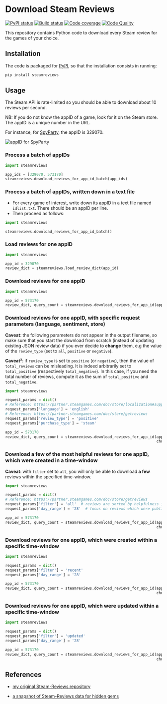 # Download Steam Reviews

[![PyPI status][pypi-image]][pypi]
[![Build status][build-image]][build]
[![Code coverage][codecov-image]][codecov]
[![Code Quality][codacy-image]][codacy]

This repository contains Python code to download every Steam review for the games of your choice.

## Installation

The code is packaged for [PyPI](https://pypi.org/project/steamreviews/), so that the installation consists in running:

```bash
pip install steamreviews
```

## Usage

The Steam API is rate-limited so you should be able to download about 10 reviews per second.

NB: If you do not know the appID of a game, look for it on the Steam store. The appID is a unique number in the URL.

For instance, for [SpyParty](https://store.steampowered.com/app/329070/SpyParty/), the appID is 329070.

![appID for SpyParty](https://i.imgur.com/LNlyUFW.png)

### Process a batch of appIDs

```python
import steamreviews

app_ids = [329070, 573170]
steamreviews.download_reviews_for_app_id_batch(app_ids)
```

### Process a batch of appIDs, written down in a text file

-   For every game of interest, write down its appID in a text file named `idlist.txt`. There should be an appID per line.
-   Then proceed as follows: 

```python
import steamreviews

steamreviews.download_reviews_for_app_id_batch()
```

### Load reviews for one appID

```python
import steamreviews

app_id = 329070
review_dict = steamreviews.load_review_dict(app_id)
```

### Download reviews for one appID

```python
import steamreviews

app_id = 573170
review_dict, query_count = steamreviews.download_reviews_for_app_id(app_id)
```

### Download reviews for one appID, with specific request parameters (language, sentiment, store)

**Caveat**: the following parameters do not appear in the output filename,
so make sure that you start the download from scratch (instead of updating existing JSON review data)
if you ever decide to **change** them, e.g the value of the `review_type` (set to `all`, `positive` or `negative`).

**Caveat²**: if `review_type` is set to `positive` (or `negative`), then the value of `total_reviews` can be misleading.
It is indeed arbitrarily set to `total_positive` (respectively `total_negative`).
In this case, if you need the total number of reviews, compute it as the sum of `total_positive` and `total_negative`.

```python
import steamreviews

request_params = dict()
# Reference: https://partner.steamgames.com/doc/store/localization#supported_languages
request_params['language'] = 'english'
# Reference: https://partner.steamgames.com/doc/store/getreviews
request_params['review_type'] = 'positive'
request_params['purchase_type'] = 'steam'

app_id = 573170
review_dict, query_count = steamreviews.download_reviews_for_app_id(app_id,
                                                                    chosen_request_params=request_params)
```

### Download a few of the most helpful reviews for one appID, which were created in a time-window

**Caveat**: with `filter` set to `all`, you will only be able to download **a few** reviews within the specified time-window.

```python
import steamreviews

request_params = dict()
# Reference: https://partner.steamgames.com/doc/store/getreviews
request_params['filter'] = 'all'  # reviews are sorted by helpfulness instead of chronology
request_params['day_range'] = '28'  # focus on reviews which were published during the past four weeks

app_id = 573170
review_dict, query_count = steamreviews.download_reviews_for_app_id(app_id,
                                                                    chosen_request_params=request_params)
```

### Download reviews for one appID, which were created within a specific time-window

```python
import steamreviews

request_params = dict()
request_params['filter'] = 'recent'
request_params['day_range'] = '28'

app_id = 573170
review_dict, query_count = steamreviews.download_reviews_for_app_id(app_id,
                                                                    chosen_request_params=request_params)
```

### Download reviews for one appID, which were updated within a specific time-window

```python
import steamreviews

request_params = dict()
request_params['filter'] = 'updated'
request_params['day_range'] = '28'

app_id = 573170
review_dict, query_count = steamreviews.download_reviews_for_app_id(app_id,
                                                                    chosen_request_params=request_params)
```

## References

- [my original Steam-Reviews repository](https://github.com/woctezuma/steam-reviews)

- [a snapshot of Steam-Reviews data for hidden gems](https://github.com/woctezuma/steam-reviews-data)

<!-- Definitions for badges -->

[pypi]: <https://pypi.python.org/pypi/steamreviews>
[pypi-image]: <https://badge.fury.io/py/steamreviews.svg>

[build]: <https://github.com/woctezuma/download-steam-reviews/actions>
[build-image]: <https://github.com/woctezuma/download-steam-reviews/workflows/Python package/badge.svg?branch=master>
[publish-image]: <https://github.com/woctezuma/download-steam-reviews/workflows/Upload Python Package/badge.svg?branch=master>

[pyup]: <https://pyup.io/repos/github/woctezuma/download-steam-reviews/>
[dependency-image]: <https://pyup.io/repos/github/woctezuma/download-steam-reviews/shield.svg>
[python3-image]: <https://pyup.io/repos/github/woctezuma/download-steam-reviews/python-3-shield.svg>

[codecov]: <https://codecov.io/gh/woctezuma/download-steam-reviews>
[codecov-image]: <https://codecov.io/gh/woctezuma/download-steam-reviews/branch/master/graph/badge.svg>

[codacy]: <https://www.codacy.com/app/woctezuma/gamedatacrunch>
[codacy-image]: <https://api.codacy.com/project/badge/Grade/253164b80b704f00a1fd2b083f1348bb>
